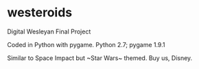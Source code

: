 # westeroids
Digital Wesleyan Final Project

Coded in Python with pygame. Python 2.7; pygame 1.9.1

Similar to Space Impact but ~Star Wars~ themed. Buy us, Disney.
